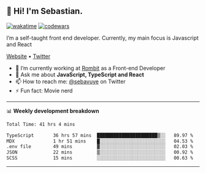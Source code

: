 ## 👋 Hi! I'm Sebastian.

[![wakatime](https://wakatime.com/badge/user/df0036c6-328a-4a39-be9b-e49417ed22a1.svg)](https://wakatime.com/@df0036c6-328a-4a39-be9b-e49417ed22a1)
[![codewars](https://www.codewars.com/users/sebavuye/badges/small)](https://www.codewars.com/users/sebavuye)

I’m a self-taught front end developer. Currently, my main focus is Javascript and React

[Website](https://sebastianvuye.be) • [Twitter](https://twitter.com/sebavuye)

- 🔭 I’m currently working at [Rombit](https://rombit.com/) as a Front-end Developer
- 💬 Ask me about **JavaScript, TypeScript and React**
- 📫 How to reach me: [@sebavuye](https://twitter.com/sebavuye) on Twitter
- ⚡ Fun fact: Movie nerd

-------

📊 **Weekly development breakdown**

<!--START_SECTION:waka-->

```txt
Total Time: 41 hrs 4 mins

TypeScript       36 hrs 57 mins  ██████████████████████▒░░   89.97 %
MDX              1 hr 51 mins    █░░░░░░░░░░░░░░░░░░░░░░░░   04.53 %
.env file        49 mins         ▓░░░░░░░░░░░░░░░░░░░░░░░░   02.03 %
JSON             22 mins         ▒░░░░░░░░░░░░░░░░░░░░░░░░   00.92 %
SCSS             15 mins         ░░░░░░░░░░░░░░░░░░░░░░░░░   00.63 %
```

<!--END_SECTION:waka-->
-------
